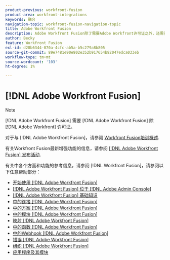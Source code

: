 ```yaml
---
product-previous: workfront-fusion
product-area: workfront-integrations
keywords: 融合
navigation-topic: workfront-fusion-navigation-topic
title: Adobe Workfront Fusion
description: Adobe Workfront Fusion除了需要Adobe Workfront许可证之外，还需要Adobe Workfront Fusion许可证。
author: Becky
feature: Workfront Fusion
exl-id: d28b6344-070a-4cfc-ab5a-b5c279a8b805
source-git-commit: 89e7481e90e802e352b917654b82047edca033eb
workflow-type: tm+mt
source-wordcount: '103'
ht-degree: 1%

---
```


# [!DNL Adobe Workfront Fusion]

>[!NOTE]
>
>[!DNL Adobe Workfront Fusion] 需要 [!DNL Adobe Workfront Fusion] 除 [!DNL Adobe Workfront] 许可证。

对于与 [!DNL Adobe Workfront Fusion]，请参阅 [Workfront Fusion培训概述](https://experienceleague.adobe.com/docs/workfront-learn/tutorials-workfront/fusion/welcome-to-workfront-fusion/workfront-fusion-overview.html?lang=en).

有关Workfront Fusion最新增强功能的信息，请参阅 [[!DNL Adobe Workfront Fusion] 发布活动](../product-announcements/product-releases/fusion-release-activity/fusion-release-activity.md).

有关中各个方面和功能的参考信息，请参阅 [!DNL Workfront Fusion]，请参阅以下任意帮助部分：

* [开始使用 [!DNL Adobe Workfront Fusion]](../workfront-fusion/get-started/get-started.md)
* [[!DNL Adobe Workfront Fusion] 位于 [!DNL Adobe Admin Console]](../workfront-fusion/fusion-in-admin-console/fusion-in-admin-console.md)
* [[!DNL Adobe Workfront Fusion] 基础知识](../workfront-fusion/workfront-fusion-basics/workfront-fusion-basics.md)
* [中的连接 [!DNL Adobe Workfront Fusion]](../workfront-fusion/connections/connections.md)
* [中的方案 [!DNL Adobe Workfront Fusion]](../workfront-fusion/scenarios/scenarios.md)
* [中的模块 [!DNL Adobe Workfront Fusion]](../workfront-fusion/modules/modules.md)
* [映射 [!DNL Adobe Workfront Fusion]](../workfront-fusion/mapping/mapping.md)
* [中的函数 [!DNL Adobe Workfront Fusion]](../workfront-fusion/functions/functions.md)
* [中的Webhook [!DNL Adobe Workfront Fusion]](../workfront-fusion/webhooks/webhooks.md)
* [错误 [!DNL Adobe Workfront Fusion]](../workfront-fusion/errors/errors.md)
* [组织 [!DNL Adobe Workfront Fusion]](../workfront-fusion/organizations/organizations.md)
* [应用程序及其模块](../workfront-fusion/apps-and-their-modules/apps-and-their-modules.md)
